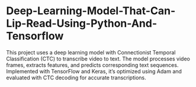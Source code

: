 # Deep-Learning-Model-That-Can-Lip-Read-Using-Python-And-Tensorflow
This project uses a deep learning model with Connectionist Temporal Classification (CTC) to transcribe video to text. The model processes video frames, extracts features, and predicts corresponding text sequences. Implemented with TensorFlow and Keras, it’s optimized using Adam and evaluated with CTC decoding for accurate transcriptions.
